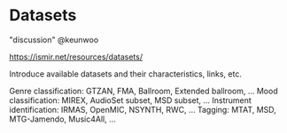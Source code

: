 # Datasets

"discussion" 
@keunwoo

https://ismir.net/resources/datasets/


Introduce available datasets and their characteristics, links, etc. 

Genre classification: GTZAN, FMA, Ballroom, Extended ballroom, ...
Mood classification: MIREX, AudioSet subset, MSD subset, ...
Instrument identification: IRMAS, OpenMIC, NSYNTH, RWC, ...
Tagging: MTAT, MSD, MTG-Jamendo, Music4All, ...

